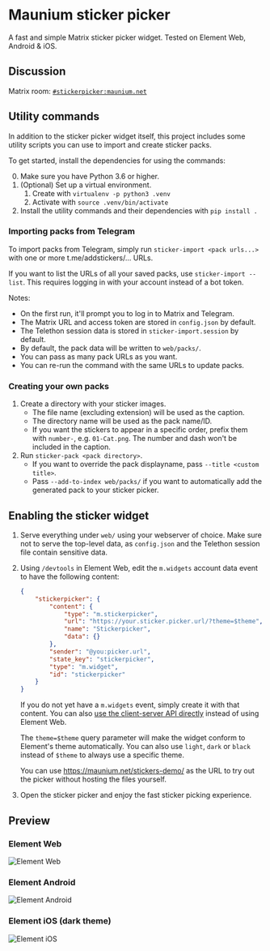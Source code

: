 # Maunium sticker picker
A fast and simple Matrix sticker picker widget. Tested on Element Web, Android & iOS.

## Discussion
Matrix room: [`#stickerpicker:maunium.net`](https://matrix.to/#/#stickerpicker:maunium.net)

## Utility commands
In addition to the sticker picker widget itself, this project includes some
utility scripts you can use to import and create sticker packs.

To get started, install the dependencies for using the commands:

0. Make sure you have Python 3.6 or higher.
1. (Optional) Set up a virtual environment.
   1. Create with `virtualenv -p python3 .venv`
   2. Activate with `source .venv/bin/activate`
2. Install the utility commands and their dependencies with `pip install .`

### Importing packs from Telegram
To import packs from Telegram, simply run `sticker-import <pack urls...>` with
one or more t.me/addstickers/... URLs.

If you want to list the URLs of all your saved packs, use `sticker-import --list`.
This requires logging in with your account instead of a bot token.

Notes:

* On the first run, it'll prompt you to log in to Matrix and Telegram.
 * The Matrix URL and access token are stored in `config.json` by default.
 * The Telethon session data is stored in `sticker-import.session` by default.
* By default, the pack data will be written to `web/packs/`.
* You can pass as many pack URLs as you want.
* You can re-run the command with the same URLs to update packs.

### Creating your own packs
1. Create a directory with your sticker images.
   * The file name (excluding extension) will be used as the caption.
   * The directory name will be used as the pack name/ID.
   * If you want the stickers to appear in a specific order, prefix them with
     `number-`, e.g. `01-Cat.png`. The number and dash won't be included in the
     caption.
2. Run `sticker-pack <pack directory>`.
   * If you want to override the pack displayname, pass `--title <custom title>`.
   * Pass `--add-to-index web/packs/` if you want to automatically add the
     generated pack to your sticker picker.

## Enabling the sticker widget
1. Serve everything under `web/` using your webserver of choice. Make sure not
   to serve the top-level data, as `config.json` and the Telethon session file
   contain sensitive data.
2. Using `/devtools` in Element Web, edit the `m.widgets` account data event to
   have the following content:

   ```json
   {
       "stickerpicker": {
           "content": {
               "type": "m.stickerpicker",
               "url": "https://your.sticker.picker.url/?theme=$theme",
               "name": "Stickerpicker",
               "data": {}
           },
           "sender": "@you:picker.url",
           "state_key": "stickerpicker",
           "type": "m.widget",
           "id": "stickerpicker"
       }
   }
   ```

    If you do not yet have a `m.widgets` event, simply create it with that content.
    You can also [use the client-server API directly][1] instead of using Element Web.

    The `theme=$theme` query parameter will make the widget conform to Element's
    theme automatically. You can also use `light`, `dark` or `black` instead of
    `$theme` to always use a specific theme.

    You can use https://maunium.net/stickers-demo/ as the URL to try out the
    picker without hosting the files yourself.
3. Open the sticker picker and enjoy the fast sticker picking experience.

[1]: https://matrix.org/docs/spec/client_server/latest#put-matrix-client-r0-user-userid-account-data-type

## Preview
### Element Web
![Element Web](preview-element-web.png)

### Element Android
![Element Android](preview-element-android.png)

### Element iOS (dark theme)
![Element iOS](preview-element-ios.png)
